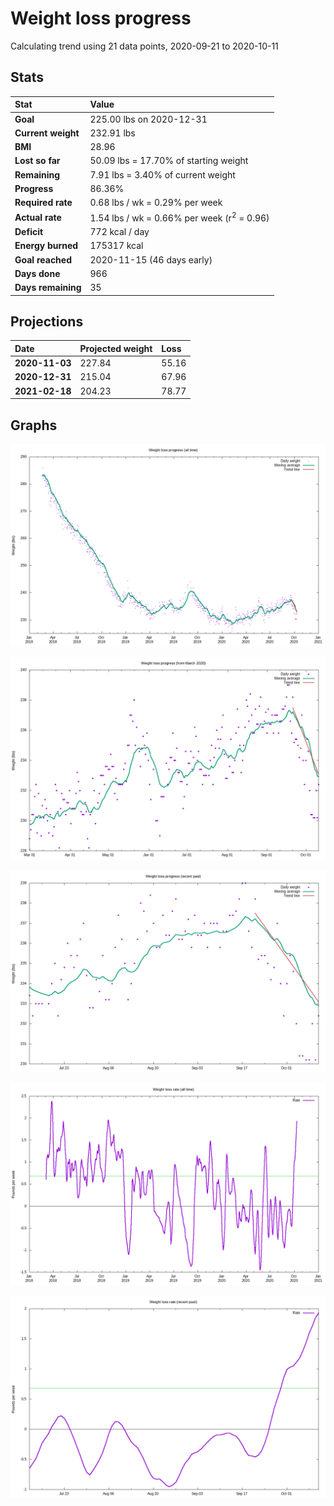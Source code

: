 # Weight loss progress

Calculating trend using 21 data points, 2020-09-21 to 2020-10-11

## Stats

Stat|Value
:-|:-
**Goal**|225.00 lbs on 2020-12-31
**Current weight**|232.91 lbs
**BMI**|28.96
**Lost so far**|50.09 lbs = 17.70% of starting weight
**Remaining**|7.91 lbs =  3.40% of current  weight
**Progress**|86.36%
**Required rate**|0.68 lbs / wk = 0.29% per week
**Actual rate**|1.54 lbs / wk = 0.66% per week  (r<sup>2</sup> = 0.96)
**Deficit**|772 kcal / day
**Energy burned**|175317 kcal
**Goal reached**|2020-11-15 (46 days early)
**Days done**|966
**Days remaining**|35

## Projections

Date|Projected weight|Loss
:-|:-|:-
**2020-11-03**|227.84|55.16
**2020-12-31**|215.04|67.96
**2021-02-18**|204.23|78.77

## Graphs

![](weight-graph-alltime.png)

![](weight-graph-covid.png)

![](weight-graph-recent.png)

![](rate-graph-alltime.png)

![](rate-graph-recent.png)
